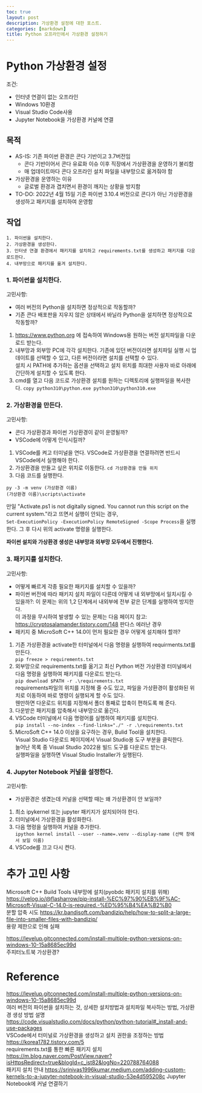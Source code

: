 ```yaml
---
toc: true
layout: post
description: 가상환경 설정에 대한 포스트.
categories: [markdown]
title: Python 오프라인에서 가상환경 설정하기
---
```


# Python 가상환경 설정
조건:  
- 인터넷 연결이 없는 오프라인
- Windows 10환경
- Visual Studio Code사용
- Jupyter Notebook을 가상환경 커널에 연결

## 목적
- AS-IS: 기존 파이썬 환경은 콘다 기반이고 3.7버전임
  - 콘다 기반이어서 콘다 유료화 이슈 이후 직장에서 가상환경을 운영하기 불리함
  - 매 업데이트마다 콘다 오프라인 설치 파일을 내부망으로 옮겨줘야 함
- 가상환경을 운영하는 이유
	- 글로벌 환경과 겹치면서 환경이 깨지는 상황을 방지함
- TO-DO: 2022년 4월 15일 기준 파이썬 3.10.4 버전으로 콘다가 아닌 가상환경을 생성하고 패키지를 설치하여 운영함

## 작업
	1. 파이썬을 설치한다.
	2. 가상환경을 생성한다.
	3. 인터넷 연결 환경에서 패키지를 설치하고 requirements.txt를 생성하고 패키지를 다운로드한다.
	4. 내부망으로 패키지를 옮겨 설치한다.
	
### 1. 파이썬을 설치한다.
고민사항: 
- 여러 버전의 Python을 설치하면 정상적으로 작동할까?
- 기존 콘다 배포판을 지우지 않은 상태에서 바닐라 Python을 설치하면 정상적으로 작동할까?
  
1. https://www.python.org 에 접속하여 Windows용 원하는 버전 설치파일을 다운로드 받는다.
2. 내부망과 외부망 PC에 각각 설치한다.
기존에 있던 버전이라면 설치파일 실행 시 업데이트를 선택할 수 있고, 다른 버전이라면 설치를 선택할 수 있다.  
설치 시 PATH에 추가하는 옵션을 선택하고 설치 위치를 최대한 사용자 바로 아래에 간단하게 설치할 수 있도록 한다.
3. cmd를 열고 다음 코드로 가상환경 설치를 원하는 디렉토리에 실행파일을 복사한다.
`copy python310\python.exe python310\python310.exe`

### 2. 가상환경을 만든다.
고민사항:
- 콘다 가상환경과 파이썬 가상환경이 같이 운영될까?
- VSCode에 어떻게 인식시킬까?
  
1. VSCode를 켜고 터미널을 연다. VSCode로 가상환경을 연결하려면 반드시 VSCode에서 실행해야 한다.
2. 가상환경을 만들고 싶은 위치로 이동한다.
`cd 가상환경을 만들 위치`
3. 다음 코드를 실행한다.
```
py -3 -m venv (가상환경 이름)
(가상환경 이름)\scripts\activate
```
만일 "Activate.ps1 is not digitally signed. You cannot run this script on the current system."라고 뜨면서 실행이 안되는 경우,  
`Set-ExecutionPolicy -ExecutionPolicy RemoteSigned -Scope Process`을 실행한다.
그 후 다시 위의 activate 명령을 실행한다.  

**파이썬 설치와 가상환경 생성은 내부망과 외부망 모두에서 진행한다.**

### 3. 패키지를 설치한다.
고민사항: 
- 어떻게 빠르게 각종 필요한 패키지를 설치할 수 있을까?
- 파이썬 버전에 따라 패키지 설치 파일이 다른데 어떻게 내 외부망에서 일치시킬 수 있을까?: 이 문제는 위의 1,2 단계에서 내외부에 전부 같은 단계를 실행하여 방지한다.  
이 과정을 무시하여 발생할 수 있는 문제는 다음 페이지 참고:  
https://cryptosalamander.tistory.com/148 판다스 에러난 경우  
- 패키지 중 MicroSoft C++ 14.0이 먼저 필요한 경우 어떻게 설치해야 할까?

1. 기존 가상환경을 activate한 터미널에서 다음 명령을 실행하여 requirments.txt를 만든다.  
`pip freeze > requirements.txt`
2. 외부망으로 requirements.txt를 옮기고 최신 Python 버전 가상환경 터미널에서 다음 명령을 실행하여 패키지를 다운로드 받는다.  
`pip download $PATH -r .\requirements.txt`  
requirements파일의 위치를 지정해 줄 수도 있고, 파일을 가상환경이 활성화된 위치로 이동하여 바로 명령이 실행되게 할 수도 있다.  
웬만하면 다운로드 위치를 지정해서 폴더 통째로 압축이 편하도록 해 준다.  
3. 다운받은 패키지를 압축해서 내부망으로 옮긴다.
4. VSCode 터미널에서 다음 명령어를 실행하여 패키지를 설치한다.  
`pip install --no-index --find-links="./" -r .\requirements.txt`
5. MicroSoft C++ 14.0 이상을 요구하는 경우, Bulid Tool을 설치한다.  
Visual Studio 다운로드 페이지에서 Visual Studio용 도구 부분을 클릭한다.  
늘어난 목록 중 Visual Studio 2022용 빌드 도구를 다운로드 받는다.  
실행파일을 실행하면 Visual Studio Installer가 실행된다.  

### 4. Jupyter Notebook 커널을 설정한다.
고민사항:
- 가상환경은 생겼는데 커널을 선택할 때는 왜 가상환경이 안 보일까?

1. 최소 ipykernel 또는 jupyter 패키지가 설치되어야 한다.
2. 터미널에서 가상환경을 활성화한다.
3. 다음 명령을 실행하여 커널을 추가한다.  
`ipython kernel install --user --name=.venv --display-name (선택 창에서 보일 이름)`
4. VSCode를 끄고 다시 켠다.

# 추가 고민 사항
Microsoft C++ Build Tools 내부망에 설치(pyobdc 패키지 설치를 위해)  
https://velog.io/@flasharrow/pip-install-%EC%97%90%EB%9F%AC-Microsoft-Visual-C-14.0-is-required.-%ED%95%B4%EA%B2%B0  
분할 압축 시도 https://kr.bandisoft.com/bandizip/help/how-to-split-a-large-file-into-smaller-files-with-bandizip/  
용량 제한으로 인해 실패  

https://levelup.gitconnected.com/install-multiple-python-versions-on-windows-10-15a8685ec99d  
주피터노트북 가상환경?

# Reference
https://levelup.gitconnected.com/install-multiple-python-versions-on-windows-10-15a8685ec99d  
여러 버전의 파이썬을 설치하는 것, 상세한 설치방법과 설치파일 복사하는 방법, 가상환경 생성 방법 설명  
https://code.visualstudio.com/docs/python/python-tutorial#_install-and-use-packages  
VSCode에서 터미널로 가상환경을 생성하고 설치 권한을 조정하는 방법  
https://korea1782.tistory.com/5  
requirements.txt를 통한 빠른 패키지 설치  
https://m.blog.naver.com/PostView.naver?isHttpsRedirect=true&blogId=c_ist82&logNo=220788764088  
패키지 설치 안내
https://srinivas1996kumar.medium.com/adding-custom-kernels-to-a-jupyter-notebook-in-visual-studio-53e4d595208c
Jupyter Notebook에 커널 연결하기
